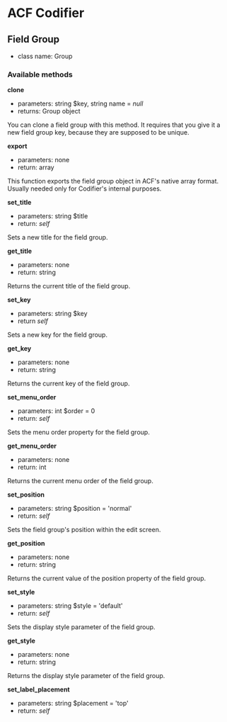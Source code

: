 # ACF Codifier

## Field Group

- class name: Group

### Available methods

**clone**
- parameters: string $key, string name = _null_
- returns:    Group object

You can clone a field group with this method. It requires that you give it a new field group key, because they are supposed to be unique.

**export**
- parameters: none
- return:     array

This function exports the field group object in ACF's native array format. Usually needed only for Codifier's internal purposes.

**set_title**
- parameters: string $title
- return:     _self_

Sets a new title for the field group.

**get_title**
- parameters: none
- return:     string

Returns the current title of the field group.

**set_key**
- parameters: string $key
- return      _self_

Sets a new key for the field group.

**get_key**
- parameters: none
- return:     string

Returns the current key of the field group.

**set\_menu\_order**
- parameters: int $order = 0
- return:     _self_

Sets the menu order property for the field group.

**get\_menu\_order**
- parameters: none
- return:     int

Returns the current menu order of the field group.

**set_position**
- parameters: string $position = 'normal'
- return:     _self_

Sets the field group's position within the edit screen.

**get_position**
- parameters: none
- return:     string

Returns the current value of the position property of the field group.

**set_style**
- parameters: string $style = 'default'
- return:     _self_

Sets the display style parameter of the field group.

**get_style**
- parameters: none
- return:     string

Returns the display style parameter of the field group.

**set\_label\_placement**
- parameters: string $placement = 'top'
- return:     _self_